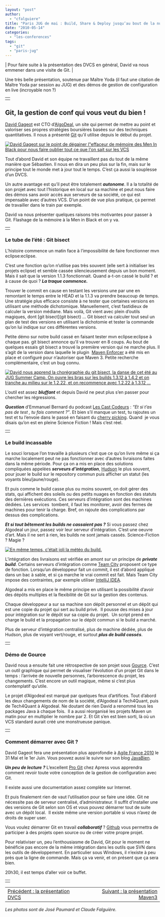 ```yaml
---
layout: "post"
author: 
  - "cfalguiere"
title: "Paris JUG de mai : Build, Share & Deploy jusqu’au bout de la nuit (3)"
date: "2010-05-14"
categories: 
  - "les-conferences"
tags: 
  - "git"
  - "paris-jug"
---
```


| Pour faire suite à la présentation des DVCS en général, David va nous emmener dans une visite de Git. |

Une très belle présentation, soutenue par Maître Yoda (il faut une citation de Maître Yoda par session au JUG) et des démos de gestion de configuration en live (incroyable non ?)

<table border="0"><tbody><tr><td></td></tr></tbody></table>

## Git, la gestion de conf qui vous veut du bien !

[David Gageot](http://www.parisjug.org/xwiki/bin/view/Speaker/DavidGageot) est CTO d’[AlgoDeal](https://beta.algodeal.com/home.html), un site qui permet de mettre au point et valoriser ses propres stratégies boursières basées sur des techniques quantitatives. Il nous a présenté [Git](http://git-scm.com/) qu’il utilise depuis le début du projet.

[![David Gageot sur le point de dégainer l"effaceur de mémoire des Men In Black pour nous faire oublier tout ce que l'on sait sur les VCS](/assets/2010/05/2010-05-14-paris-jug-de-mai-build-share-deploy-jusquau-bout-de-la-nuit-3/JUG_20100511_SBD_git1-199x300.jpg "JUG_20100511_SBD_git1")](http://jduchess.org/duchess-france/files/2010/05/JUG_20100511_SBD_git1.jpg)

Tout d’abord David et son équipe ne travaillent pas du tout de la même manière que Sébastien. Il nous en dira un peu plus sur la fin, mais sur le principe tout le monde met à jour tout le temps. C’est ça aussi la souplesse d’un DVCS.

Un autre avantage est qu’il peut être totalement _**autonome**_. Il a la totalité de son projet avec tout l’historique en local sur sa machine et peut nous faire des démos sans avoir accès aux serveurs de sa société, ce qui est impensable avec d’autres VCS. D’un point de vue plus pratique, ça permet de travailler dans le train par exemple.

David va nous présenter quelques raisons très motivantes pour passer à Git. Flashage de la mémoire à la Men in Black et on y va.

<table border="0"><tbody><tr><td></td></tr></tbody></table>

### Le tube de l’été : Git bisect

L’histoire commence un matin face à l’impossibilité de faire fonctionner mvn eclipse:eclipse.

C’est une fonction qu’on n’utilise pas très souvent (elle sert à initialiser les projets eclipse) et semble cassée silencieusement depuis un bon moment. Mais il sait que la version 1.1.3 fonctionnait. Quand a-t-on cassé le build ? et à cause de quoi ? _**La traque commence.**_

Trouver le commit en cause en testant les versions une par une en remontant le temps entre le HEAD et la 1.1.3 va prendre beaucoup de temps. Une stratégie plus efficace consiste à ne tester que certaines versions en utilisant une méthode dichotomique. Manuellement, c’est fastidieux de calculer la version médiane. Mais voilà, Git vient avec plein d’outils magiques, dont [git bisect](git bisect) … Git bisect va calculer tout seul un plan de test des versions en utilisant la dichotomie et tester la commande qu’on lui indique sur ces différentes versions.

Petite démo sur notre build cassé en faisant tester mvn eclipse:eclipse à chaque pas. git bisect annonce qu’il va trouver en 8 coups. Au bout de quelques essais git bisect a trouvé la première version qui ne marche plus. Il s’agit de la version dans laquelle le plugin  [Maven Enforcer](http://maven.apache.org/plugins/maven-enforcer-plugin/) a été mis en place et configuré pour n’autoriser que Maven 3. Petite recherche complémentaire, c’est un bug connu.

[![David nous apprend la chorégraphie du git bisect, la danse de cet été au JUG Summer Camp. On ouvre les bras sur les builds 1.3.12 à 1.4.2 et on tranche au milieu sur le 1.2.22, et on recommence avec 1.2.22 à 1.3.12 ...](/assets/2010/05/2010-05-14-paris-jug-de-mai-build-share-deploy-jusquau-bout-de-la-nuit-3/IMG_0066-300x225.jpg "IMG_0066")](http://jduchess.org/duchess-france/files/2010/05/IMG_0066.JPG)

L’outil est assez **_bluffant_** et depuis David ne peut plus s’en passer pour chercher les régressions.

**_Question_** d’Emmanuel Bernard du podcast [Les Cast Codeurs](http://lescastcodeurs.com/) : _“Et si t’as pas de test , tu fais comment ?”_. Et bien s’il manque un test, tu rajoutes un test et tu l’envoie dans le passé en faisant du [cherry picking](http://www.kernel.org/pub/software/scm/git/docs/git-cherry-pick.html). Quand  je vous disais qu’on est en pleine Science Fiction ! Mais c’est réel.

<table border="0"><tbody><tr><td></td></tr></tbody></table>

### Le build incassable

Le souci lorsque l’on travaille à plusieurs c’est que ce qu’on livre même si ça marche localement peut ne pas fonctionner avec d’autres livraisons faites dans la même période. Pour ça on a mis en place des solutions compliquées appelées _**serveurs d’intégration**_, [Hudson](http://hudson-ci.org/) le plus souvent,  pour jouer le build sur le repository commun puis afficher un statut (les voyants bleu/jaune/rouge).

Et puis comme le build casse plus ou moins souvent, on doit gérer des stats, qui affichent des soleils ou des petits nuages en fonction des statuts des dernières exécutions. Ces serveurs d’intégration sont des machines dédiées. Les services  tombent, il faut les monitorer, avoir des fermes de machines pour tenir la charge. Bref, on rajoute des complications par dessus des complications.

_**Et si tout bêtement les builds ne cassaient pas ?**_ Si vous passez chez Algodeal un jour, passez voir leur serveur d’intégration. C’est une oeuvre d’art. Mais il ne sert à rien, les builds ne sont jamais cassés. Science-Fiction ? Magie ?

[![En même temps, c'était joli la météo du build.](/assets/2010/05/2010-05-14-paris-jug-de-mai-build-share-deploy-jusquau-bout-de-la-nuit-3/JUG_20100511_SBD_build_incassable.jpg "JUG_20100511_SBD_build_incassable")](http://jduchess.org/duchess-france/files/2010/05/JUG_20100511_SBD_build_incassable.jpg)

L’intégration des livraisons est vérifiée en amont sur un principe de **_private build_**. Certains serveurs d’intégration comme [Team City](http://www.jetbrains.com/teamcity/) proposent ce type de fonction. Lorsqu’un développeur fait un commit, il est d’abord appliqué dans un bac à sable, et si ça marche le vrai commit est fait. Mais Team City impose des contraintes, par exemple utiliser [IntelliJ IDEA](http://www.jetbrains.com/idea/).

Algodeal a mis en place le même principe en utilisant la possibilité d’avoir des dépôts multiples et la flexibilité de Git sur la gestion des contenus.

Chaque développeur a sur sa machine son dépôt personnel et un dépôt qui est une copie du projet qui sert au build privé.  Il pousse des mises à jour pour intégration sur le dépôt sur sa copie du projet.  Un script prend en charge le build et la propagation sur le dépôt commun si le build a marché.

Plus de serveur d’intégration centralisé, plus de machine dédiée, plus de Hudson, plus de voyant vert/rouge, et surtout _**plus de build cassés**_.

<table border="0"><tbody><tr><td></td></tr></tbody></table>

### Démo de Gource

David nous a ensuite fait une rétrospective de son projet sous [Gource](http://code.google.com/p/gource/). C’est un outil graphique qui permet de visualiser l’évolution d’un projet Git dans le temps : l’arrivée de nouvelle personnes, l’arborescence du projet, les changements. C’est encore un outil magique, même si c’est plus contemplatif qu’utile.

Le projet d’Algodeal est marqué par quelques feux d’artifices. Tout d’abord les deux changements de nom de la société, d’Algodeal à Tech4Quant, puis de Tech4Quant à Algodeal. Ne doutant de rien David a renommé tous les packages Java à chaque fois.  Il a aussi réorganisé les projets Maven un matin pour en multiplier le nombre par 2. Et Git s’en est bien sorti, là où un VCS standard aurait créé une monstrueuse panique.

<table border="0"><tbody><tr><td></td></tr></tbody></table>

### Comment démarrer avec Git ?

David Gageot fera une présentation plus approfondie à [Agile France 2010](http://conf.agile-france.org/) le 31 Mai et le 1er Juin. Vous pouvez aussi le suivre sur son blog [JavaBien](http://blog.javabien.net/).

_**Un peu de lecture ?**_ L’excellent [Pro Git](http://progit.org/) chez Apress vous apprendra comment revoir toute votre conception de la gestion de configuration avec Git.

Il existe aussi une documentation assez complète sur Internet.

Et puis finalement rien de vaut l’utilisation pour se faire une idée. Git ne nécessite pas de serveur centralisé, d’administrateur. Il suffit d’installer une des versions de Git selon son OS et vous pouvez démarrer tout de suite avec un dépôt local.  Il existe même une version portable si vous n’avez de droits de super user.

Vous voulez démarrer Git en travail _**collaboratif**_ ? [Github](https://github.com/) vous permettra de participer à des projets open source ou de créer votre propre projet.

Pour relativiser un, peu l’enthousiasme de David, Git pour le moment ne bénéficie pas encore de la même intégration dans les outils que SVN dans les outils de développement. En particulier sous Windows, il n’existe à peu près que la ligne de commande. Mais ça va venir, et on présent que ça sera bien.

20h30, il est temps d’aller voir ce buffet.

<table border="0"><tbody><tr><td></td></tr></tbody></table>

<table width="100%" border="0"><tbody><tr><td style="text-align: left;"><a href="http://jduchess.org/duchess-france/?p=371">Précédent : la présentation DVCS</a></td><td style="text-align: right;"><a href="http://jduchess.org/duchess-france/?p=444">Suivant : la présentation Maven3</a></td></tr></tbody></table>

_Les photos sont de José Paumard et Claude Falguière._
